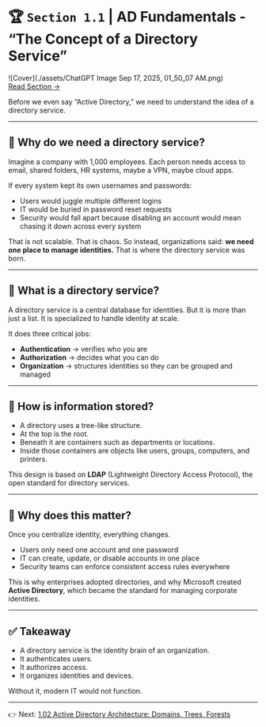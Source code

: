 # 🏆 `Section 1.1` | AD Fundamentals - **“The Concept of a Directory Service”**
![Cover](./assets/ChatGPT Image Sep 17, 2025, 01_50_07 AM.png)  
[Read Section →](./sections/1.01-directory-service.md)

Before we even say “Active Directory,” we need to understand the idea of a directory service.

---

## 🌟 Why do we need a directory service?

Imagine a company with 1,000 employees. Each person needs access to email, shared folders, HR systems, maybe a VPN, maybe cloud apps.  

If every system kept its own usernames and passwords:  
- Users would juggle multiple different logins  
- IT would be buried in password reset requests  
- Security would fall apart because disabling an account would mean chasing it down across every system  

That is not scalable. That is chaos. So instead, organizations said: **we need one place to manage identities.** That is where the directory service was born.

---

## 📖 What is a directory service?

A directory service is a central database for identities. But it is more than just a list. It is specialized to handle identity at scale.  

It does three critical jobs:  
- **Authentication** → verifies who you are  
- **Authorization** → decides what you can do  
- **Organization** → structures identities so they can be grouped and managed  

---

## 🧩 How is information stored?

- A directory uses a tree-like structure.  
- At the top is the root.  
- Beneath it are containers such as departments or locations.  
- Inside those containers are objects like users, groups, computers, and printers.  

This design is based on **LDAP** (Lightweight Directory Access Protocol), the open standard for directory services.

---

## 🔑 Why does this matter?

Once you centralize identity, everything changes.  
- Users only need one account and one password  
- IT can create, update, or disable accounts in one place  
- Security teams can enforce consistent access rules everywhere  

This is why enterprises adopted directories, and why Microsoft created **Active Directory**, which became the standard for managing corporate identities.

---

## ✅ Takeaway

- A directory service is the identity brain of an organization.  
- It authenticates users.  
- It authorizes access.  
- It organizes identities and devices.  

Without it, modern IT would not function.  

---

👉 Next: [1.02 Active Directory Architecture: Domains, Trees, Forests](./1.02-ad-architecture.md)

